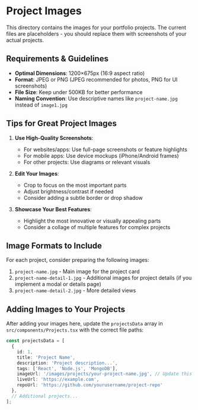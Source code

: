 # Project Images

This directory contains the images for your portfolio projects. The current files are placeholders - you should replace them with screenshots of your actual projects.

## Requirements & Guidelines

- **Optimal Dimensions**: 1200×675px (16:9 aspect ratio)
- **Format**: JPEG or PNG (JPEG recommended for photos, PNG for UI screenshots)
- **File Size**: Keep under 500KB for better performance
- **Naming Convention**: Use descriptive names like `project-name.jpg` instead of `image1.jpg`

## Tips for Great Project Images

1. **Use High-Quality Screenshots**:
   - For websites/apps: Use full-page screenshots or feature highlights
   - For mobile apps: Use device mockups (iPhone/Android frames)
   - For other projects: Use diagrams or relevant visuals

2. **Edit Your Images**:
   - Crop to focus on the most important parts
   - Adjust brightness/contrast if needed
   - Consider adding a subtle border or drop shadow

3. **Showcase Your Best Features**:
   - Highlight the most innovative or visually appealing parts
   - Consider a collage of multiple features for complex projects

## Image Formats to Include

For each project, consider preparing the following images:

1. `project-name.jpg` - Main image for the project card
2. `project-name-detail-1.jpg` - Additional images for project details (if you implement a modal or details page)
3. `project-name-detail-2.jpg` - More detailed views

## Adding Images to Your Projects

After adding your images here, update the `projectsData` array in `src/components/Projects.tsx` with the correct file paths:

```typescript
const projectsData = [
  {
    id: 1,
    title: 'Project Name',
    description: 'Project description...',
    tags: ['React', 'Node.js', 'MongoDB'],
    imageUrl: '/images/projects/your-project-name.jpg', // Update this path
    liveUrl: 'https://example.com',
    repoUrl: 'https://github.com/yourusername/project-repo'
  },
  // Additional projects...
];
```
